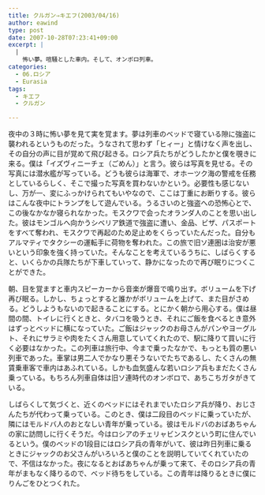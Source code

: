 ```yaml
---
title: クルガン⇒キエフ(2003/04/16)
author: eawind
type: post
date: 2007-10-28T07:23:41+09:00
excerpt: |
  |
    怖い夢。喧騒とした車内。そして、オンボロ列車。
categories:
  - 06.ロシア
  - Eurasia
tags:
  - キエフ
  - クルガン

---
```

夜中の３時に怖い夢を見て実を覚ます。夢は列車のベッドで寝ている隙に強盗に襲われるというものだった。うなされて思わず「ヒィー」と情けなく声を出し、その自分の声に目が覚めて飛び起きる。ロシア兵たちがどうしたかと僕を覗きに来る。僕は「イズヴィニーチェ（ごめん）」と言う。彼らは写真を見せる。その写真には潜水艦が写っている。どうも彼らは海軍で、オホーツク海の警戒を任務としているらしく、そこで撮った写真を買わないかという。必要性も感じないし、万が一、変にふっかけられてもいやなので、ここは丁重にお断りする。彼らはこんな夜中にトランプをして遊んでいる。うるさいのと強盗への恐怖心とで、この後なかなか寝られなかった。モスクワで会ったオランダ人のことを思い出した。彼はモンゴルへ向かうシベリア鉄道で強盗に遭い、金品、ビザ、パスポートをすべて奪われ、モスクワで再起のため足止めをくらっていたんだった。自分もアルマティでタクシーの運転手に荷物を奪われた。この旅で旧ソ連圏は治安が悪いという印象を強く持っていた。そんなことを考えているうちに、しばらくすると、いくらかの兵隊たちが下車していって、静かになったので再び眠りにつくことができた。

朝、目を覚ますと車内スピーカーから音楽が爆音で鳴り出す。ボリュームを下げ再び眠る。しかし、ちょっとすると誰かがボリュームを上げて、また目がさめる。どうしようもないので起きることにする。とにかく朝から用心する。僕は昼間の間、トイレに行くときと、タバコを吸うとき、それにご飯を食べるとき意外はずっとベッドに横になっていた。ご飯はジャックのお母さんがパンやヨーグルト、それにサラミや肉をたくさん用意していてくれたので、駅に降りて買いに行く必要はなかった。この列車は旅行中、今まで乗ったなかで、もっとも質の悪い列車であった。車掌は男二人でかなり悪そうないでたちであるし、たくさんの無賃乗車客で車内はあふれている。しかも血気盛んな若いロシア兵もまだたくさん乗っている。もちろん列車自体は旧ソ連時代のオンボロで、あちこちガタがきている。

しばらくして気づくと、近くのベッドにはそれまでいたロシア兵が降り、おじさんたちが代わって乗っている。このとき、僕は二段目のベッドに乗っていたが、隣にはモルドバ人のおとなしい青年が乗っている。彼はモルドバのおばあちゃんの家に訪問しに行くそうだ。今はロシアのチェリャビンスクという町に住んでいるという。僕のベッドの1段目にはロシア兵の青年がいて、彼は昨日列車に乗るときにジャックのお父さんがいろいろと僕のことを説明していてくれていたので、不信はなかった。夜になるとおばあちゃんが乗って来て、そのロシア兵の青年がまもなく降りるので、ベッド待ちをしている。この青年は降りるときに僕にりんごをひとつくれた。
